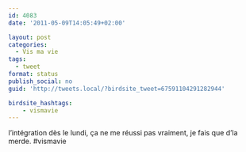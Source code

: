 ```yaml
---
id: 4083
date: '2011-05-09T14:05:49+02:00'

layout: post
categories:
  - Vis ma vie
tags:
  - tweet
format: status
publish_social: no
guid: 'http://tweets.local/?birdsite_tweet=67591104291282944'

birdsite_hashtags:
    - vismavie
---
```


l’intégration dès le lundi, ça ne me réussi pas vraiment, je fais que d’la merde. #vismavie